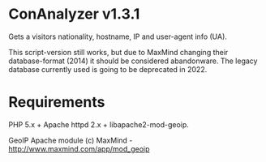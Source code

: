ConAnalyzer v1.3.1
==================

Gets a visitors nationality, hostname, IP and user-agent info (UA).

This script-version still works, but due to MaxMind changing their database-format (2014)
it should be considered abandonware. The legacy database currently used is going to be
deprecated in 2022.

Requirements
============
PHP 5.x + Apache httpd 2.x + libapache2-mod-geoip.

GeoIP Apache module (c) MaxMind - http://www.maxmind.com/app/mod_geoip
